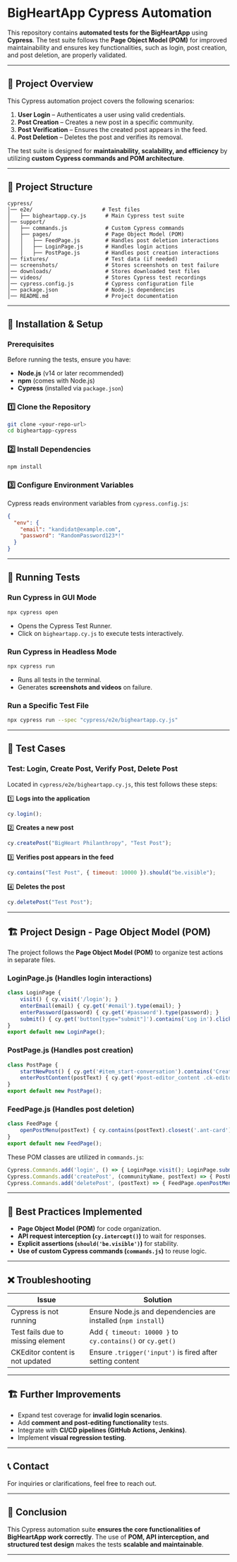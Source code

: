 # BigHeartApp Cypress Automation

This repository contains **automated tests for the BigHeartApp** using **Cypress**. The test suite follows the **Page Object Model (POM)** for improved maintainability and ensures key functionalities, such as login, post creation, and post deletion, are properly validated.

---

## 📌 **Project Overview**
This Cypress automation project covers the following scenarios:
1. **User Login** – Authenticates a user using valid credentials.
2. **Post Creation** – Creates a new post in a specific community.
3. **Post Verification** – Ensures the created post appears in the feed.
4. **Post Deletion** – Deletes the post and verifies its removal.

The test suite is designed for **maintainability, scalability, and efficiency** by utilizing **custom Cypress commands and POM architecture**.

---

## 📂 **Project Structure**
```
cypress/
│── e2e/                      # Test files
│   ├── bigheartapp.cy.js      # Main Cypress test suite
│── support/
│   ├── commands.js            # Custom Cypress commands
│   ├── pages/                 # Page Object Model (POM)
│   │   ├── FeedPage.js        # Handles post deletion interactions
│   │   ├── LoginPage.js       # Handles login actions
│   │   ├── PostPage.js        # Handles post creation interactions
│── fixtures/                  # Test data (if needed)
│── screenshots/               # Stores screenshots on test failure
│── downloads/                 # Stores downloaded test files
│── videos/                    # Stores Cypress test recordings
│── cypress.config.js          # Cypress configuration file
│── package.json               # Node.js dependencies
│── README.md                  # Project documentation
```

---

## 🚀 **Installation & Setup**
### **Prerequisites**
Before running the tests, ensure you have:
- **Node.js** (v14 or later recommended)
- **npm** (comes with Node.js)
- **Cypress** (installed via `package.json`)

### **1️⃣ Clone the Repository**
```sh
git clone <your-repo-url>
cd bigheartapp-cypress
```

### **2️⃣ Install Dependencies**
```sh
npm install
```

### **3️⃣ Configure Environment Variables**
Cypress reads environment variables from `cypress.config.js`:
```json
{
  "env": {
    "email": "kandidat@example.com",
    "password": "RandomPassword123*!"
  }
}
```

---

## 🏃 **Running Tests**
### **Run Cypress in GUI Mode**
```sh
npx cypress open
```
- Opens the Cypress Test Runner.
- Click on `bigheartapp.cy.js` to execute tests interactively.

### **Run Cypress in Headless Mode**
```sh
npx cypress run
```
- Runs all tests in the terminal.
- Generates **screenshots and videos** on failure.

### **Run a Specific Test File**
```sh
npx cypress run --spec "cypress/e2e/bigheartapp.cy.js"
```

---

## 📌 **Test Cases**
### **Test: Login, Create Post, Verify Post, Delete Post**
Located in `cypress/e2e/bigheartapp.cy.js`, this test follows these steps:

1️⃣ **Logs into the application**
```javascript
cy.login();
```

2️⃣ **Creates a new post**
```javascript
cy.createPost("BigHeart Philanthropy", "Test Post");
```

3️⃣ **Verifies post appears in the feed**
```javascript
cy.contains("Test Post", { timeout: 10000 }).should("be.visible");
```

4️⃣ **Deletes the post**
```javascript
cy.deletePost("Test Post");
```

---

## 🏗 **Project Design - Page Object Model (POM)**
The project follows the **Page Object Model (POM)** to organize test actions in separate files.

### **LoginPage.js** (Handles login interactions)
```javascript
class LoginPage {
    visit() { cy.visit('/login'); }
    enterEmail(email) { cy.get('#email').type(email); }
    enterPassword(password) { cy.get('#password').type(password); }
    submit() { cy.get('button[type="submit"]').contains('Log in').click(); }
}
export default new LoginPage();
```

### **PostPage.js** (Handles post creation)
```javascript
class PostPage {
    startNewPost() { cy.get('#item_start-conversation').contains('Create post...').click(); }
    enterPostContent(postText) { cy.get('#post-editor_content .ck-editor__editable').invoke('html', `<p>${postText}</p>`).trigger('input'); }
}
export default new PostPage();
```

### **FeedPage.js** (Handles post deletion)
```javascript
class FeedPage {
    openPostMenu(postText) { cy.contains(postText).closest('.ant-card').find('.ant-dropdown-trigger').click(); }
}
export default new FeedPage();
```

These POM classes are utilized in `commands.js`:
```javascript
Cypress.Commands.add('login', () => { LoginPage.visit(); LoginPage.submit(); });
Cypress.Commands.add('createPost', (communityName, postText) => { PostPage.startNewPost(); PostPage.enterPostContent(postText); });
Cypress.Commands.add('deletePost', (postText) => { FeedPage.openPostMenu(postText); });
```

---

## 🎯 **Best Practices Implemented**
- **Page Object Model (POM)** for code organization.
- **API request interception (`cy.intercept()`)** to wait for responses.
- **Explicit assertions (`should('be.visible')`)** for stability.
- **Use of custom Cypress commands (`commands.js`)** to reuse logic.

---

## ❌ **Troubleshooting**
| Issue | Solution |
|--------|-----------------|
| Cypress is not running | Ensure Node.js and dependencies are installed (`npm install`) |
| Test fails due to missing element | Add `{ timeout: 10000 }` to `cy.contains()` or `cy.get()` |
| CKEditor content is not updated | Ensure `.trigger('input')` is fired after setting content |

---

## 🏗 **Further Improvements**
- Expand test coverage for **invalid login scenarios**.
- Add **comment and post-editing functionality** tests.
- Integrate with **CI/CD pipelines (GitHub Actions, Jenkins)**.
- Implement **visual regression testing**.

---

## 📞 **Contact**
For inquiries or clarifications, feel free to reach out.

---

## 📌 **Conclusion**
This Cypress automation suite **ensures the core functionalities of BigHeartApp work correctly**. The use of **POM, API interception, and structured test design** makes the tests **scalable and maintainable**.

---
